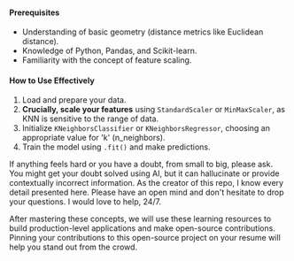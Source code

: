 #### Prerequisites
* Understanding of basic geometry (distance metrics like Euclidean distance).
* Knowledge of Python, Pandas, and Scikit-learn.
* Familiarity with the concept of feature scaling.

#### How to Use Effectively
1.  Load and prepare your data.
2.  **Crucially, scale your features** using `StandardScaler` or `MinMaxScaler`, as KNN is sensitive to the range of data.
3.  Initialize `KNeighborsClassifier` or `KNeighborsRegressor`, choosing an appropriate value for 'k' (n_neighbors).
4.  Train the model using `.fit()` and make predictions.

If anything feels hard or you have a doubt, from small to big, please ask. You might get your doubt solved using AI, but it can hallucinate or provide contextually incorrect information. As the creator of this repo, I know every detail presented here. Please have an open mind and don't hesitate to drop your questions. I would love to help, 24/7.

After mastering these concepts, we will use these learning resources to build production-level applications and make open-source contributions. Pinning your contributions to this open-source project on your resume will help you stand out from the crowd.
